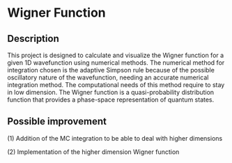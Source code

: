 # Wigner Function

## Description

This project is designed to calculate and visualize the Wigner function for a given 1D wavefunction using numerical methods.
The numerical method for integration chosen is the adaptive Simpson rule because of the possible oscillatory nature of the 
wavefunction, needing an accurate numerical integration method. The computational needs of this method require to stay in low dimension.
The Wigner function is a quasi-probability distribution function that provides a phase-space representation of quantum states.

## Possible improvement

(1) Addition of the MC integration to be able to deal with higher dimensions

(2) Implementation of the higher dimension Wigner function
